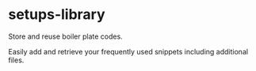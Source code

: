 # setups-library
Store and reuse boiler plate codes.

Easily add and retrieve your frequently used snippets including additional files.

